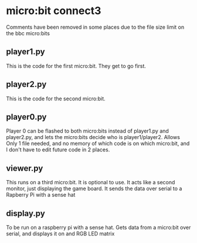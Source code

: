 # micro:bit connect3
Comments have been removed in some places due to the file size limit on the bbc micro:bits

## player1.py
This is the code for the first micro:bit. They get to go first.

## player2.py
This is the code for the second micro:bit.

## player0.py
Player 0 can be flashed to both micro:bits instead of player1.py and player2.py, and lets the micro:bits decide who is player1/player2. Allows Only 1 file needed, and no memory of which code is on which micro:bit, and I don't have to edit future code in 2 places. 

## viewer.py
This runs on a third micro:bit. It is optional to use. It acts like a second
monitor, just displaying the game board. It sends the data over serial to a
Rapberry Pi with a sense hat

## display.py
To be run on a raspberry pi with a sense hat. Gets data from a micro:bit over
serial, and displays it on and RGB LED matrix
